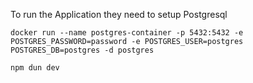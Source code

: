 To run the Application they need to setup Postgresql


```
docker run --name postgres-container -p 5432:5432 -e POSTGRES_PASSWORD=password -e POSTGRES_USER=postgres POSTGRES_DB=postgres -d postgres
```


```
npm dun dev

```